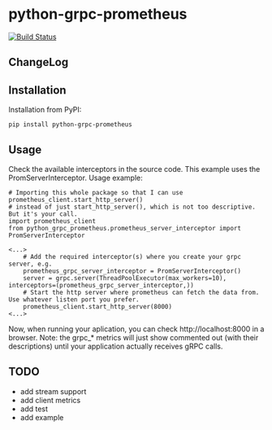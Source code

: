 # python-grpc-prometheus

<a href="https://travis-ci.org/golang/dep"><img src="https://travis-ci.org/zhyon404/python-grpc-prometheus.svg?branch=master" alt="Build Status"></img></a>


## ChangeLog


## Installation

Installation from PyPI:  
```
pip install python-grpc-prometheus
```

## Usage

Check the available interceptors in the source code. This example uses the PromServerInterceptor.
Usage example:
```
# Importing this whole package so that I can use prometheus_client.start_http_server()
# instead of just start_http_server(), which is not too descriptive. But it's your call.
import prometheus_client
from python_grpc_prometheus.prometheus_server_interceptor import PromServerInterceptor

<...>
    # Add the required interceptor(s) where you create your grpc server, e.g.
    prometheus_grpc_server_interceptor = PromServerInterceptor()
    server = grpc.server(ThreadPoolExecutor(max_workers=10), interceptors=(prometheus_grpc_server_interceptor,))
    # Start the http server where prometheus can fetch the data from. Use whatever listen port you prefer.
    prometheus_client.start_http_server(8000)
<...>
```

Now, when running your aplication, you can check http://localhost:8000 in a browser.
Note: the grpc_* metrics will just show commented out (with their descriptions) until your application actually receives gRPC calls.


## TODO

- add stream support
- add client metrics
- add test
- add example
